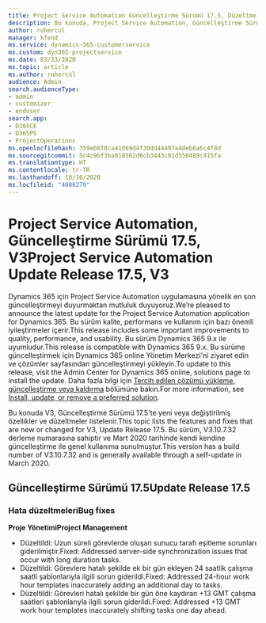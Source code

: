 ```yaml
---
title: Project Service Automation Güncelleştirme Sürümü 17.5, Düzeltme, V3'teki yenilikler veya değişiklikler
description: Bu konuda, Project Service Automation, Güncelleştirme Sürümü 17.5, V3'teki özellikler ve düzeltmeler listelenir.
author: ruhercul
manager: kfend
ms.service: dynamics-365-customerservice
ms.custom: dyn365-projectservice
ms.date: 03/13/2020
ms.topic: article
ms.author: ruhercul
audience: Admin
search.audienceType:
- admin
- customizer
- enduser
search.app:
- D365CE
- D365PS
- ProjectOperations
ms.openlocfilehash: 359eb8f8ca41d69d4f30dd44497a4deb6a6c4f8d
ms.sourcegitcommit: 5c4c9bf3ba018562d6cb3443c01d550489c415fa
ms.translationtype: HT
ms.contentlocale: tr-TR
ms.lasthandoff: 10/16/2020
ms.locfileid: "4086279"
---
```

# <a name="project-service-automation-update-release-175-v3"></a><span data-ttu-id="9ab7b-103">Project Service Automation, Güncelleştirme Sürümü 17.5, V3</span><span class="sxs-lookup"><span data-stu-id="9ab7b-103">Project Service Automation Update Release 17.5, V3</span></span>

<span data-ttu-id="9ab7b-104">Dynamics 365 için Project Service Automation uygulamasına yönelik en son güncelleştirmeyi duyurmaktan mutluluk duyuyoruz.</span><span class="sxs-lookup"><span data-stu-id="9ab7b-104">We’re pleased to announce the latest update for the Project Service Automation application for Dynamics 365.</span></span> <span data-ttu-id="9ab7b-105">Bu sürüm kalite, performans ve kullanım için bazı önemli iyileştirmeler içerir.</span><span class="sxs-lookup"><span data-stu-id="9ab7b-105">This release includes some important improvements to quality, performance, and usability.</span></span>  <span data-ttu-id="9ab7b-106">Bu sürüm Dynamics 365 9.x ile uyumludur.</span><span class="sxs-lookup"><span data-stu-id="9ab7b-106">This release is compatible with Dynamics 365 9.x.</span></span> <span data-ttu-id="9ab7b-107">Bu sürüme güncelleştirmek için Dynamics 365 online Yönetim Merkezi'ni ziyaret edin ve çözümler sayfasından güncelleştirmeyi yükleyin.</span><span class="sxs-lookup"><span data-stu-id="9ab7b-107">To update to this release, visit the Admin Center for Dynamics 365 online, solutions page to install the update.</span></span> <span data-ttu-id="9ab7b-108">Daha fazla bilgi için [Tercih edilen çözümü yükleme, güncelleştirme veya kaldırma](https://docs.microsoft.com/power-platform/admin/install-remove-preferred-solution) bölümüne bakın.</span><span class="sxs-lookup"><span data-stu-id="9ab7b-108">For more information, see [Install, update, or remove a preferred solution](https://docs.microsoft.com/power-platform/admin/install-remove-preferred-solution).</span></span>

<span data-ttu-id="9ab7b-109">Bu konuda V3, Güncelleştirme Sürümü 17.5'te yeni veya değiştirilmiş özellikler ve düzeltmeler listelenir.</span><span class="sxs-lookup"><span data-stu-id="9ab7b-109">This topic lists the features and fixes that are new or changed for V3, Update Release 17.5.</span></span> <span data-ttu-id="9ab7b-110">Bu sürüm, V3.10.7.32 derleme numarasına sahiptir ve Mart 2020 tarihinde kendi kendine güncelleştirme ile genel kullanıma sunulmuştur.</span><span class="sxs-lookup"><span data-stu-id="9ab7b-110">This version has a build number of V3.10.7.32 and is generally available through a self-update in March 2020.</span></span>


## <a name="update-release-175"></a><span data-ttu-id="9ab7b-111">Güncelleştirme Sürümü 17.5</span><span class="sxs-lookup"><span data-stu-id="9ab7b-111">Update Release 17.5</span></span>

### <a name="bug-fixes"></a><span data-ttu-id="9ab7b-112">Hata düzeltmeleri</span><span class="sxs-lookup"><span data-stu-id="9ab7b-112">Bug fixes</span></span>


<span data-ttu-id="9ab7b-113">**Proje Yönetimi**</span><span class="sxs-lookup"><span data-stu-id="9ab7b-113">**Project Management**</span></span>

- <span data-ttu-id="9ab7b-114">Düzeltildi: Uzun süreli görevlerde oluşan sunucu tarafı eşitleme sorunları giderilmiştir.</span><span class="sxs-lookup"><span data-stu-id="9ab7b-114">Fixed: Addressed server-side synchronization issues that occur with long duration tasks.</span></span>
- <span data-ttu-id="9ab7b-115">Düzeltildi: Görevlere hatalı şekilde ek bir gün ekleyen 24 saatlik çalışma saatli şablonlarıyla ilgili sorun giderildi.</span><span class="sxs-lookup"><span data-stu-id="9ab7b-115">Fixed: Addressed 24-hour work hour templates inaccurately adding an additional day to tasks.</span></span>
- <span data-ttu-id="9ab7b-116">Düzeltildi: Görevleri hatalı şekilde bir gün öne kaydıran +13 GMT çalışma saatleri şablonlarıyla ilgili sorun giderildi.</span><span class="sxs-lookup"><span data-stu-id="9ab7b-116">Fixed: Addressed +13 GMT work hour templates inaccurately shifting tasks one day ahead.</span></span>


